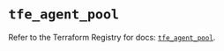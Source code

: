 # `tfe_agent_pool`

Refer to the Terraform Registry for docs: [`tfe_agent_pool`](https://registry.terraform.io/providers/hashicorp/tfe/0.55.0/docs/resources/agent_pool).
